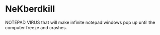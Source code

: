 # NeKberdkill
NOTEPAD VIRUS that will make infinite notepad windows pop up until the computer freeze and crashes.
